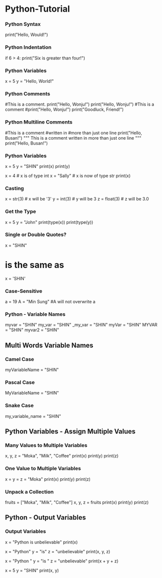 # Python-Tutorial
### Python Syntax
print("Hello, Would!")
### Python Indentation
if 6 > 4:
  print("Six is greater than four!")
### Python Variables
x = 5
y = "Hello, World!"
### Python Comments
#This is a comment.
print("Hello, Wonju!")
print("Hello, Wonju!") #This is a comment
#print("Hello, Wonju!")
print("Goodluck, Friend!")
### Python Multiline Comments
#This is a comment
#written in
#more than just one line
print("Hello, Busan!")
"""
This is a comment
written in
more than just one line
"""
print("Hello, Busan!")
### Python Variables
x = 5
y = "SHIN"
print(x)
print(y)

x = 4       # x is of type int
x = "Sally" # x is now of type str
print(x)
### Casting
x = str(3)    # x will be '3'
y = int(3)    # y will be 3
z = float(3)  # z will be 3.0
### Get the Type
x = 5
y = "John"
print(type(x))
print(type(y))
### Single or Double Quotes?
x = "SHIN"
# is the same as
x = 'SHIN'
### Case-Sensitive
a = 19
A = "Min Sung"
#A will not overwrite a
### Python - Variable Names
myvar = "SHIN"
my_var = "SHIN"
_my_var = "SHIN"
myVar = "SHIN"
MYVAR = "SHIN"
myvar2 = "SHIN"
## Multi Words Variable Names
### Camel Case
myVariableName = "SHIN"
### Pascal Case
MyVariableName = "SHIN"
### Snake Case
my_variable_name = "SHIN"
## Python Variables - Assign Multiple Values
### Many Values to Multiple Variables
x, y, z = "Moka", "Milk", "Coffee"
print(x)
print(y)
print(z)
### One Value to Multiple Variables
x = y = z = "Moka"
print(x)
print(y)
print(z)
### Unpack a Collection
fruits = ["Moka", "Milk", "Coffee"]
x, y, z = fruits
print(x)
print(y)
print(z)
## Python - Output Variables
### Output Variables
x = "Python is unbelievable"
print(x)

x = "Python"
y = "is"
z = "unbelievable"
print(x, y, z)

x = "Python "
y = "is "
z = "unbelievable"
print(x + y + z)

x = 5
y = "SHIN"
print(x, y)
##



